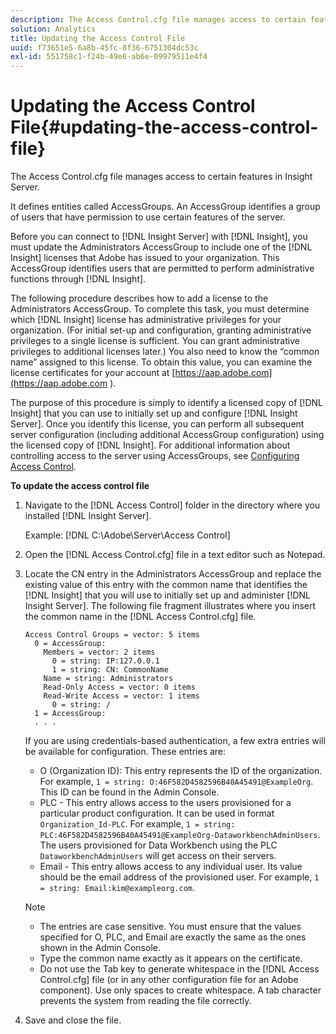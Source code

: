 ```yaml
---
description: The Access Control.cfg file manages access to certain features in Insight Server.
solution: Analytics
title: Updating the Access Control File
uuid: f73651e5-6a8b-45fc-8f36-6751304dc53c
exl-id: 551758c1-f24b-49e6-ab6e-09979511e4f4
---
```

# Updating the Access Control File{#updating-the-access-control-file}

The Access Control.cfg file manages access to certain features in Insight Server.

 It defines entities called AccessGroups. An AccessGroup identifies a group of users that have permission to use certain features of the server.

Before you can connect to [!DNL Insight Server] with [!DNL Insight], you must update the Administrators AccessGroup to include one of the [!DNL Insight] licenses that Adobe has issued to your organization. This AccessGroup identifies users that are permitted to perform administrative functions through [!DNL Insight].

The following procedure describes how to add a license to the Administrators AccessGroup. To complete this task, you must determine which [!DNL Insight] license has administrative privileges for your organization. (For initial set-up and configuration, granting administrative privileges to a single license is sufficient. You can grant administrative privileges to additional licenses later.) You also need to know the “common name” assigned to this license. To obtain this value, you can examine the license certificates for your account at [https://aap.adobe.com](https://aap.adobe.com ).

The purpose of this procedure is simply to identify a licensed copy of [!DNL Insight] that you can use to initially set up and configure [!DNL Insight Server]. Once you identify this license, you can perform all subsequent server configuration (including additional AccessGroup configuration) using the licensed copy of [!DNL Insight]. For additional information about controlling access to the server using AccessGroups, see [Configuring Access Control](../../../../home/c-inst-svr/c-admin-inst-svr/c-config-acs-ctrl/c-config-acs-ctrl.md#concept-ac385e870dbe4b57a72bf7266b60f93d).

**To update the access control file**

1. Navigate to the [!DNL Access Control] folder in the directory where you installed [!DNL Insight Server].

   Example: [!DNL C:\Adobe\Server\Access Control] 

1. Open the [!DNL Access Control.cfg] file in a text editor such as Notepad. 
1. Locate the CN entry in the Administrators AccessGroup and replace the existing value of this entry with the common name that identifies the [!DNL Insight] that you will use to initially set up and administer [!DNL Insight Server]. The following file fragment illustrates where you insert the common name in the [!DNL Access Control.cfg] file. 

   ```
   Access Control Groups = vector: 5 items 
     0 = AccessGroup: 
       Members = vector: 2 items 
         0 = string: IP:127.0.0.1 
         1 = string: CN: CommonName 
       Name = string: Administrators 
       Read-Only Access = vector: 0 items 
       Read-Write Access = vector: 1 items 
         0 = string: / 
     1 = AccessGroup: 
     . . . 
   
   ```

   If you are using credentials-based authentication, a few extra entries will be available for configuration. These entries are:

    * O (Organization ID): This entry represents the ID of the organization. For example, `1 = string: O:46F582D4582596B40A45491@ExampleOrg`. This ID can be found in the Admin Console. 
    * PLC - This entry allows access to the users provisioned for a particular product configuration. It can be used in format `Organization_Id-PLC`. For example, `1 = string: PLC:46F582D4582596B40A45491@ExampleOrg-DataworkbenchAdminUsers`. The users provisioned for Data Workbench using the PLC `DataworkbenchAdminUsers` will get access on their servers. 
    * Email - This entry allows access to any individual user. Its value should be the email address of the provisioned user. For example, `1 = string: Email:kim@exampleorg.com`.

   >[!NOTE]
   >
   >
   >    
   >    
   >    * The entries are case sensitive. You must ensure that the values specified for O, PLC, and Email are exactly the same as the ones shown in the Admin Console. 
   >    * Type the common name exactly as it appears on the certificate. 
   >    * Do not use the Tab key to generate whitespace in the [!DNL Access Control.cfg] file (or in any other configuration file for an Adobe component). Use only spaces to create whitespace. A tab character prevents the system from reading the file correctly. 
   >    
   >

1. Save and close the file.
